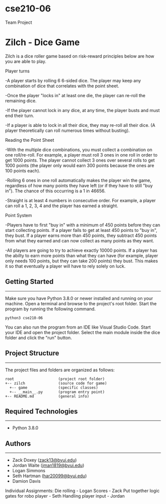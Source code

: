 # cse210-06
Team Project
# Zilch - Dice Game
Zilch is a dice roller game based on risk-reward principles below are how you are able to play.

Player turns

-A player starts by rolling 6 6-sided dice. The player may keep any combination of dice that correlates with the point sheet.

-Once the player "locks in" at least one die, the player can re-roll the remaining dice.

-If the player cannot lock in any dice, at any time, the player busts and must end their turn.

-If a player is able to lock in all their dice, they may re-roll all their dice. (A player theoretically
can roll numerous times without busting).

Reading the Point Sheet

-With the multiple dice combinations, you must collect a combination on one roll/re-roll. For example,
a player must roll 3 ones in one roll in order to get 1000 points. The player cannot collect 3 ones over
several rolls to get 1000 points (the player only would earn 300 points because the ones are 100 points each).

-Rolling 6 ones in one roll automatically makes the player win the game, regardless of how many points they have left (or if
they have to still "buy in"). The chance of this occurring is a 1 in 46656.

-Straight is at least 4 numbers in consecutive order. For example, a player can roll a 1, 2, 3, 4 and the player has earned a 
straight.

Point System

-Players have to first "buy in" with a minimum of 450 points before they can start collecting points. If a player fails to get
at least 450 points to "buy in", they bust. If a player earns more than 450 points, they subtract 450 points from what they
earned and can now collect as many points as they want.

-All players are going to try to achieve exactly 10000 points. If a player has the abilty to earn more points
than what they can have (for example, player only needs 100 points, but they can take 200 points) they bust. This makes it so that eventually a player will have to rely solely on luck.


## Getting Started
---
Make sure you have Python 3.8.0 or newer installed and running on your machine. Open a terminal and 
browse to the project's root folder. Start the program by running the following command.
```
python3 cse210-06
```
You can also run the program from an IDE like Visual Studio Code. Start your IDE and open the 
project folder. Select the main module inside the dice folder and click the "run" button.

## Project Structure
---
The project files and folders are organized as follows:
```
root                    (project root folder)
+-- zilch               (source code for game)
  +-- game              (specific classes)
  +-- __main__.py       (program entry point)
+-- README.md           (general info)
```

## Required Technologies
---
* Python 3.8.0

## Authors
---
* Zack Doxey (zack13@byui.edu)
* Jordan Waite (jman1819@byui.edu)
* Logan Simmons
* Seth Hartman (har20099@byui.edu)
* Damion Davis

Individual Assignments:
Die rolling - Logan
Scores - Zack
Put together logic gates for robo player - Seth
Handling player input - Jordan
